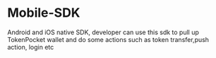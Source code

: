 # Mobile-SDK
Android and iOS native SDK, developer can use this sdk to pull up TokenPocket wallet and do some actions such as token transfer,push action, login etc
